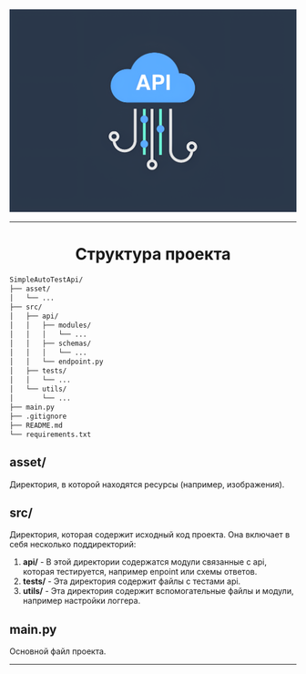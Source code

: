 <div align="center">
    <img src="asset/logo_api.png" alt="API">
</div>

---

<h1 align="center">Структура проекта </h1>

~~~
SimpleAutoTestApi/
├── asset/
│   └── ...
├── src/   
│   ├── api/
│   │   ├── modules/
│   │   │   └── ...
│   │   ├── schemas/
│   │   │   └── ...
│   │   └── endpoint.py
│   ├── tests/
│   │   └── ...
│   └── utils/
│       └── ...
├── main.py
├── .gitignore
├── README.md
└── requirements.txt
~~~

## asset/
Директория, в которой находятся ресурсы (например, изображения).

## src/
Директория, которая содержит исходный код проекта. Она включает в себя несколько поддиректорий:
1. **api/** - В этой директории содержатся модули связанные с api, которая тестируется, например enpoint или схемы ответов.
2. **tests/** - Эта директория содержит файлы с тестами api.
4. **utils/** - Эта директория содержит вспомогательные файлы и модули, например настройки логгера.

## main.py
Основной файл проекта.

---

